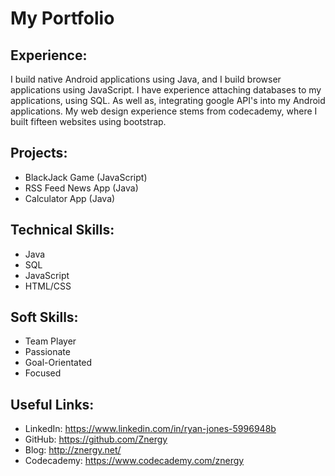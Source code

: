 # My Portfolio

## Experience:

I build native Android applications using Java, and I build browser applications using JavaScript. I have experience attaching databases to my applications, using SQL. As well as, integrating google API's into my Android applications. My web design experience stems from codecademy, where I built fifteen websites using bootstrap. 


## Projects:
* BlackJack Game (JavaScript)
* RSS Feed News App (Java)
* Calculator App (Java)


## Technical Skills:
* Java
* SQL
* JavaScript
* HTML/CSS


## Soft Skills:
* Team Player
* Passionate
* Goal-Orientated
* Focused

## Useful Links:
* LinkedIn: https://www.linkedin.com/in/ryan-jones-5996948b
* GitHub: https://github.com/Znergy
* Blog: http://znergy.net/
* Codecademy: https://www.codecademy.com/znergy
